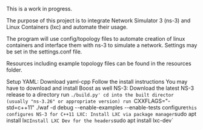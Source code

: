 This is a work in progress.

The purpose of this project is to integrate Network Simulator 3 (ns-3) and Linux Containers (lxc) and automate their usage.

The program will use config/topology files to automate creation of linux containers and interface them with ns-3 to simulate a network.
Settings may be set in the settings.conf file.

Resources including example topology files can be found in the resources folder.

Setup
	YAML:
		Download yaml-cpp
		Follow the install instructions
		You may have to download and install Boost as well
	NS-3:
		Download the latest NS-3 release to a directory
		run `./build.py'
		cd into the built director (usually "ns-3.26" or appropriate version)
		run `CXXFLAGS="-std=c++11" ./waf -d debug --enable-examples --enable-tests configure`
			this configures NS-3 for C++11
	LXC:
		Install LXC via package manager
			`sudo apt install lxc`
		Install LXC Dev for the headers
			`sudo apt install lxc-dev`
